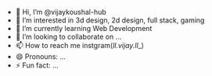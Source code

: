 - 👋 Hi, I’m @vijaykoushal-hub
- 👀 I’m interested in 3d design, 2d design, full stack, gaming 
- 🌱 I’m currently learning Web Development 
- 💞️ I’m looking to collaborate on ...
- 📫 How to reach me instgram(_ll.vijay.ll__)
- 😄 Pronouns: ...
- ⚡ Fun fact: ...

<!---
vijaykoushal-hub/vijaykoushal-hub is a ✨ special ✨ repository because its `README.md` (this file) appears on your GitHub profile.
You can click the Preview link to take a look at your changes.
--->
